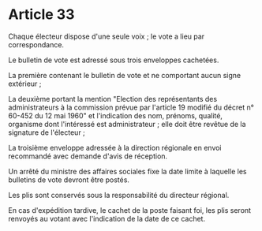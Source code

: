 # Article 33

Chaque électeur dispose d'une seule voix ; le vote a lieu par correspondance.

Le bulletin de vote est adressé sous trois enveloppes cachetées.

La première contenant le bulletin de vote et ne comportant aucun signe extérieur ;

La deuxième portant la mention "Election des représentants des administrateurs à la commission prévue par l'article 19 modifié du décret n° 60-452 du 12 mai 1960" et l'indication des nom, prénoms, qualité, organisme dont l'intéressé est administrateur ; elle doit être revêtue de la signature de l'électeur ;

La troisième enveloppe adressée à la direction régionale en envoi recommandé avec demande d'avis de réception.

Un arrêté du ministre des affaires sociales fixe la date limite à laquelle les bulletins de vote devront être postés.

Les plis sont conservés sous la responsabilité du directeur régional.

En cas d'expédition tardive, le cachet de la poste faisant foi, les plis seront renvoyés au votant avec l'indication de la date de ce cachet.
